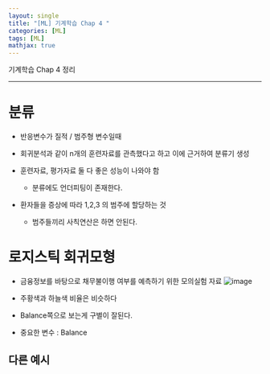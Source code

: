 ```yaml
---
layout: single
title: "[ML] 기계학습 Chap 4 "
categories: [ML]
tags: [ML]
mathjax: true
---
```

기계학습 Chap 4 정리

---

# 분류
- 반응변수가 질적 / 범주형 변수일때
- 회귀분석과 같이 n개의 훈련자료를 관측했다고 하고 이에 근거하여 분류기 생성
- 훈련자료, 평가자료 둘 다 좋은 성능이 나와야 함
  - 분류에도 언더피팅이 존재한다.

- 환자들을 증상에 따라 1,2,3 의 범주에 할당하는 것
  - 범주들끼리 사칙연산은 하면 안된다.

# 로지스틱 회귀모형
- 금융정보를 바탕으로 채무불이행 여부를 예측하기 위한 모의실험 자료
![image](https://github.com/user-attachments/assets/636e076a-74ca-44b1-b000-0e8b24dd066d)

- 주황색과 하늘색 비율은 비슷하다
- Balance쪽으로 보는게 구별이 잘된다.
- 중요한 변수 : Balance

## 다른 예시
